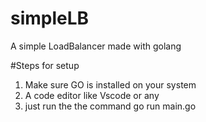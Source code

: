 # simpleLB
A simple LoadBalancer made with golang

#Steps for setup
1) Make sure GO is installed on your system
2) A code editor like Vscode or any
3) just run the the command go run main.go
